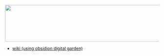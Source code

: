 
<a href="https://github.com/devxb/gitanimals">
  <img
    src="https://render.gitanimals.org/lines/moonheekim0118?pet-id=637167971958871115"
    width="600"
    height="120"
  />
</a>
  

- [wiki (using obsidion digital garden)](https://mooneewiki.vercel.app/)


